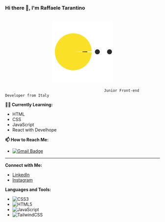 ### Hi there 👋, I'm Raffaele Tarantino
<div align="center">
	<br>
	<img src="https://raw.githubusercontent.com/Aniket965/Aniket965/master/pacman.svg?sanitize=true" width="200" height="200">
</div>


                                                 Junior Front-end Developer from Italy



**🧑‍💻 Currently Learning:**
- HTML
- CSS
- JavaScript
- React with Develhope

**📫 How to Reach Me:**
- [![Gmail Badge](https://img.shields.io/badge/-mailharshkhatri@gmail.com-c14438?style=flat-square&logo=Gmail&logoColor=white&link=mailto:mailharshkhatri@gmail.com)](mailto:raffaele11596@gmail.com)
---

**Connect with Me:**
- [LinkedIn](https://www.linkedin.com/in/raffaele-tarantino-368501b2)
- [Instagram](https://www.instagram.com/raffa_96t/)



**Languages and Tools:**
- ![CSS3](https://img.shields.io/badge/css3-%231572B6.svg?style=for-the-badge&logo=css3&logoColor=white)
- ![HTML5](https://img.shields.io/badge/html5-%23E34F26.svg?style=for-the-badge&logo=html5&logoColor=white)
- ![JavaScript](https://img.shields.io/badge/javascript-%23323330.svg?style=for-the-badge&logo=javascript&logoColor=%23F7DF1E)
- ![TailwindCSS](https://img.shields.io/badge/tailwindcss-%2338B2AC.svg?style=for-the-badge&logo=tailwind-css&logoColor=white)
